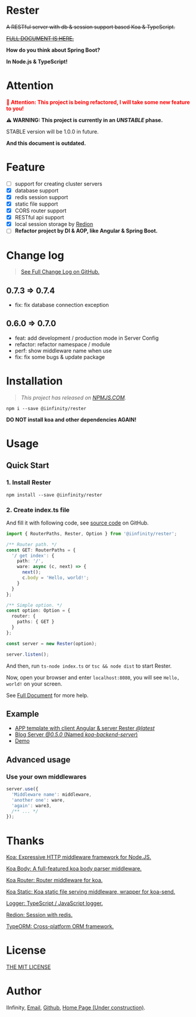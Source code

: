 # Rester

<del>A RESTful server with db & session support based Koa & TypeScript.</del>

<del>[FULL DOCUMENT IS HERE.](https://github.com/DevinDon/koa-backend-server/blob/master/docs/README.md)</del>

**How do you think about Spring Boot?**

**In Node.js & TypeScript!**

# Attention

<span style="color: red">**:loudspeaker: Attention: This project is being refactored, I will take some new feature to you!**</span>

**:warning: WARNING: This project is currently in an *UNSTABLE* phase.**

STABLE version will be 1.0.0 in future.

**And this document is outdated.**

# Feature

- [ ] support for creating cluster servers
- [x] database support
- [x] redis session support
- [x] static file support
- [x] CORS router support
- [x] RESTful api support
- [x] local session storage by [Redion](https://github.com/DevinDon/redion)
- [ ] **Refactor project by DI & AOP, like Angular & Spring Boot.**

# Change log

> [See Full Change Log on GitHub.](https://github.com/DevinDon/koa-backend-server/blob/master/docs/CHANGELOG.md)

## 0.7.3 => 0.7.4

- fix: fix database connection exception

## 0.6.0 => 0.7.0

- feat: add development / production mode in Server Config
- refactor: refactor namespace / module
- perf: show middleware name when use
- fix: fix some bugs & update package

# Installation

> *This project has released on [NPMJS.COM](https://www.npmjs.com/package/@iinfinity/rester).*

```shell
npm i --save @iinfinity/rester
```

**DO NOT install koa and other dependencies AGAIN!**

# Usage

## Quick Start

### 1. Install Rester

```shell
npm install --save @iinfinity/rester
```

### 2. Create index.ts file

And fill it with following code, see [source code](https://github.com/DevinDon/rester/blob/master/src/demo/simple/index.ts) on GitHub.

```typescript
import { RouterPaths, Rester, Option } from '@iinfinity/rester';

/** Router path. */
const GET: RouterPaths = {
  '/ get index': {
    path: '/',
    ware: async (c, next) => {
      next();
      c.body = 'Hello, world!';
    }
  }
};

/** Simple option. */
const option: Option = {
  router: {
    paths: { GET }
  }
};

const server = new Rester(option);

server.listen();
```

And then, run `ts-node index.ts` or `tsc && node dist` to start Rester.

Now, open your browser and enter `localhost:8080`, you will see `Hello, world!` on your screen.

See [Full Document](https://github.com/DevinDon/rester/tree/master/docs) for more help.

## Example

- [APP template with client Angular & server Rester *@latest*](https://github.com/DevinDon/app-template)
- [Blog Server *@0.5.0* (Named *koa-backend-server*)](https://github.com/DevinDon/blog-2018)
- [Demo](https://github.com/DevinDon/rester/tree/master/src/demo)

## **Advanced usage**

### Use your own middlewares

```typescript
server.use({
  'Middleware name': middleware,
  'another one': ware,
  'again': ware3,
  /** ... */
});
```

# Thanks

[Koa: Expressive HTTP middleware framework for Node.JS.](https://www.npmjs.com/package/koa)

[Koa Body: A full-featured koa body parser middleware.](https://www.npmjs.com/package/koa-body)

[Koa Router: Router middleware for koa.](https://www.npmjs.com/package/koa-router)

[Koa Static: Koa static file serving middleware, wrapper for koa-send.](https://www.npmjs.com/package/koa-static)

[Logger: TypeScript / JavaScript logger.](https://www.npmjs.com/package/@iinfinity/logger)

[Redion: Session with redis.](https://www.npmjs.com/package/@iinfinity/redion)

[TypeORM: Cross-platform ORM framework.](https://www.npmjs.com/package/typeorm)

# License

[THE MIT LICENSE](https://github.com/DevinDon/rester/blob/master/LICENSE)

# Author

IInfinity, [Email](mailto:I.INF@Outlook.com), [Github](https://www.npmjs.com/package/@iinfinity/rester), [Home Page (Under construction)](https://don.red).
